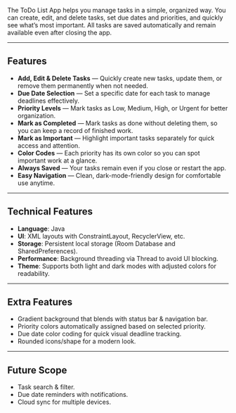 The ToDo List App helps you manage tasks in a simple, organized way. You can create, edit, and delete tasks, set due dates and priorities, and quickly see what’s most important. All tasks are saved automatically and remain available even after closing the app.

---

## Features
- **Add, Edit & Delete Tasks** — Quickly create new tasks, update them, or remove them permanently when not needed.  
- **Due Date Selection** — Set a specific date for each task to manage deadlines effectively.
- **Priority Levels** — Mark tasks as Low, Medium, High, or Urgent for better organization.
- **Mark as Completed** — Mark tasks as done without deleting them, so you can keep a record of finished work.  
- **Mark as Important** — Highlight important tasks separately for quick access and attention.  
- **Color Codes** — Each priority has its own color so you can spot important work at a glance.  
- **Always Saved** — Your tasks remain even if you close or restart the app.  
- **Easy Navigation** — Clean, dark-mode-friendly design for comfortable use anytime.  

---

## Technical Features
- **Language**: Java  
- **UI**: XML layouts with ConstraintLayout, RecyclerView, etc.  
- **Storage**: Persistent local storage (Room Database and SharedPreferences).
- **Performance**: Background threading via Thread to avoid UI blocking.
- **Theme**: Supports both light and dark modes with adjusted colors for readability.

---

## Extra Features
- Gradient background that blends with status bar & navigation bar.  
- Priority colors automatically assigned based on selected priority.  
- Due date color coding for quick visual deadline tracking.  
- Rounded icons/shape for a modern look. 

---

## Future Scope
- Task search & filter.  
- Due date reminders with notifications.  
- Cloud sync for multiple devices.  
